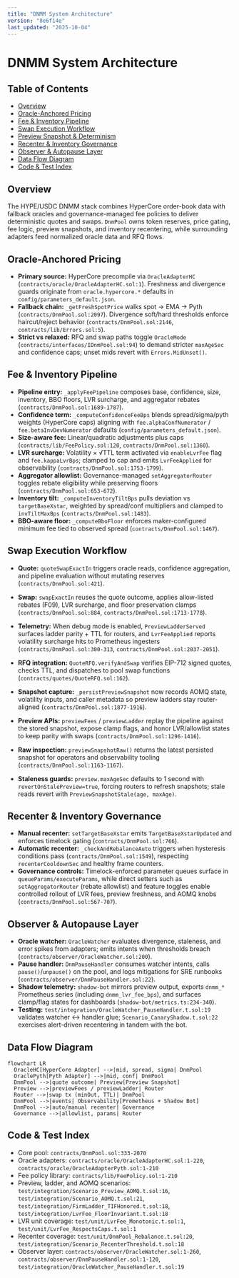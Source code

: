 ```yaml
---
title: "DNMM System Architecture"
version: "8e6f14e"
last_updated: "2025-10-04"
---
```


# DNMM System Architecture

## Table of Contents
- [Overview](#overview)
- [Oracle-Anchored Pricing](#oracle-anchored-pricing)
- [Fee & Inventory Pipeline](#fee--inventory-pipeline)
- [Swap Execution Workflow](#swap-execution-workflow)
- [Preview Snapshot & Determinism](#preview-snapshot--determinism)
- [Recenter & Inventory Governance](#recenter--inventory-governance)
- [Observer & Autopause Layer](#observer--autopause-layer)
- [Data Flow Diagram](#data-flow-diagram)
- [Code & Test Index](#code--test-index)

## Overview
The HYPE/USDC DNMM stack combines HyperCore order-book data with fallback oracles and governance-managed fee policies to deliver deterministic quotes and swaps. `DnmPool` owns token reserves, price gating, fee logic, preview snapshots, and inventory recentering, while surrounding adapters feed normalized oracle data and RFQ flows.

## Oracle-Anchored Pricing
- **Primary source:** HyperCore precompile via `OracleAdapterHC` (`contracts/oracle/OracleAdapterHC.sol:1`). Freshness and divergence guards originate from `oracle.hypercore.*` defaults in `config/parameters_default.json`.
- **Fallback chain:** `_getFreshSpotPrice` walks spot → EMA → Pyth (`contracts/DnmPool.sol:2097`). Divergence soft/hard thresholds enforce haircut/reject behavior (`contracts/DnmPool.sol:2146`, `contracts/lib/Errors.sol:5`).
- **Strict vs relaxed:** RFQ and swap paths toggle `OracleMode` (`contracts/interfaces/IDnmPool.sol:94`) to demand stricter `maxAgeSec` and confidence caps; unset mids revert with `Errors.MidUnset()`.

## Fee & Inventory Pipeline
- **Pipeline entry:** `_applyFeePipeline` composes base, confidence, size, inventory, BBO floors, LVR surcharge, and aggregator rebates (`contracts/DnmPool.sol:1689-1787`).
- **Confidence term:** `_computeConfidenceFeeBps` blends spread/sigma/pyth weights (HyperCore caps) aligning with `fee.alphaConfNumerator` / `fee.betaInvDevNumerator` defaults (`config/parameters_default.json`).
- **Size-aware fee:** Linear/quadratic adjustments plus caps (`contracts/lib/FeePolicy.sol:120`, `contracts/DnmPool.sol:1360`).
- **LVR surcharge:** Volatility × √TTL term activated via `enableLvrFee` flag and `fee.kappaLvrBps`; clamped to cap and emits `LvrFeeApplied` for observability (`contracts/DnmPool.sol:1753-1799`).
- **Aggregator allowlist:** Governance-managed `setAggregatorRouter` toggles rebate eligibility while preserving floors (`contracts/DnmPool.sol:653-672`).
- **Inventory tilt:** `_computeInventoryTiltBps` pulls deviation vs `targetBaseXstar`, weighted by spread/conf multipliers and clamped to `invTiltMaxBps` (`contracts/DnmPool.sol:1483`).
- **BBO-aware floor:** `_computeBboFloor` enforces maker-configured minimum fee tied to observed spread (`contracts/DnmPool.sol:1467`).

## Swap Execution Workflow
- **Quote:** `quoteSwapExactIn` triggers oracle reads, confidence aggregation, and pipeline evaluation without mutating reserves (`contracts/DnmPool.sol:421`).
- **Swap:** `swapExactIn` reuses the quote outcome, applies allow-listed rebates (F09), LVR surcharge, and floor preservation clamps (`contracts/DnmPool.sol:884`, `contracts/DnmPool.sol:1713-1778`).
- **Telemetry:** When debug mode is enabled, `PreviewLadderServed` surfaces ladder parity + TTL for routers, and `LvrFeeApplied` reports volatility surcharge hits to Prometheus ingesters (`contracts/DnmPool.sol:300-313`, `contracts/DnmPool.sol:2037-2051`).
- **RFQ integration:** `QuoteRFQ.verifyAndSwap` verifies EIP-712 signed quotes, checks TTL, and dispatches to pool swap functions (`contracts/quotes/QuoteRFQ.sol:162`).

- **Snapshot capture:** `_persistPreviewSnapshot` now records AOMQ state, volatility inputs, and caller metadata so preview ladders stay router-aligned (`contracts/DnmPool.sol:1877-1916`).
- **Preview APIs:** `previewFees` / `previewLadder` replay the pipeline against the stored snapshot, expose clamp flags, and honor LVR/allowlist states to keep parity with swaps (`contracts/DnmPool.sol:1296-1416`).
- **Raw inspection:** `previewSnapshotRaw()` returns the latest persisted snapshot for operators and observability tooling (`contracts/DnmPool.sol:1163-1167`).
- **Staleness guards:** `preview.maxAgeSec` defaults to 1 second with `revertOnStalePreview=true`, forcing routers to refresh snapshots; stale reads revert with `PreviewSnapshotStale(age, maxAge)`.

## Recenter & Inventory Governance
- **Manual recenter:** `setTargetBaseXstar` emits `TargetBaseXstarUpdated` and enforces timelock gating (`contracts/DnmPool.sol:766`).
- **Automatic recenter:** `_checkAndRebalanceAuto` triggers when hysteresis conditions pass (`contracts/DnmPool.sol:1549`), respecting `recenterCooldownSec` and healthy frame counters.
- **Governance controls:** Timelock-enforced parameter queues surface in `queueParams/executeParams`, while direct setters such as `setAggregatorRouter` (rebate allowlist) and feature toggles enable controlled rollout of LVR fees, preview freshness, and AOMQ knobs (`contracts/DnmPool.sol:567-707`).

## Observer & Autopause Layer
- **Oracle watcher:** `OracleWatcher` evaluates divergence, staleness, and error spikes from adapters; emits intents when thresholds breach (`contracts/observer/OracleWatcher.sol:200`).
- **Pause handler:** `DnmPauseHandler` consumes watcher intents, calls `pause()`/`unpause()` on the pool, and logs mitigations for SRE runbooks (`contracts/observer/DnmPauseHandler.sol:22`).
- **Shadow telemetry:** `shadow-bot` mirrors preview output, exports `dnmm_*` Prometheus series (including `dnmm_lvr_fee_bps`), and surfaces clamp/flag states for dashboards (`shadow-bot/metrics.ts:234-340`).
- **Testing:** `test/integration/OracleWatcher_PauseHandler.t.sol:19` validates watcher ↔ handler glue; `Scenario_CanaryShadow.t.sol:22` exercises alert-driven recentering in tandem with the bot.

## Data Flow Diagram
```mermaid
flowchart LR
  OracleHC[HyperCore Adapter] -->|mid, spread, sigma| DnmPool
  OraclePyth[Pyth Adapter] -->|mid, conf| DnmPool
  DnmPool -->|quote outcome| Preview[Preview Snapshot]
  Preview -->|previewFees / previewLadder| Router
  Router -->|swap tx (minOut, TTL)| DnmPool
  DnmPool -->|events| Observability[Prometheus + Shadow Bot]
  DnmPool -->|auto/manual recenter| Governance
  Governance -->|allowlist, params| Router
```

## Code & Test Index
- Core pool: `contracts/DnmPool.sol:333-2070`
- Oracle adapters: `contracts/oracle/OracleAdapterHC.sol:1-220`, `contracts/oracle/OracleAdapterPyth.sol:1-210`
- Fee policy library: `contracts/lib/FeePolicy.sol:1-210`
- Preview, ladder, and AOMQ scenarios: `test/integration/Scenario_Preview_AOMQ.t.sol:16`, `test/integration/Scenario_AOMQ.t.sol:21`, `test/integration/FirmLadder_TIFHonored.t.sol:18`, `test/integration/LvrFee_FloorInvariant.t.sol:18`
- LVR unit coverage: `test/unit/LvrFee_Monotonic.t.sol:1`, `test/unit/LvrFee_RespectsCaps.t.sol:1`
- Recenter coverage: `test/unit/DnmPool_Rebalance.t.sol:20`, `test/integration/Scenario_RecenterThreshold.t.sol:18`
- Observer layer: `contracts/observer/OracleWatcher.sol:1-260`, `contracts/observer/DnmPauseHandler.sol:1-120`, `test/integration/OracleWatcher_PauseHandler.t.sol:19`
